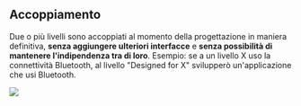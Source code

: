 ## Accoppiamento

Due o più livelli sono accoppiati al momento della progettazione in maniera definitiva, **senza aggiungere ulteriori interfacce** e **senza possibilità di mantenere l'indipendenza tra di loro**. Esempio: se a un livello X uso la connettività Bluetooth, al livello "Designed for X" svilupperò un'applicazione che usi Bluetooth.

![](Pasted%20image%2020240608115905.png)